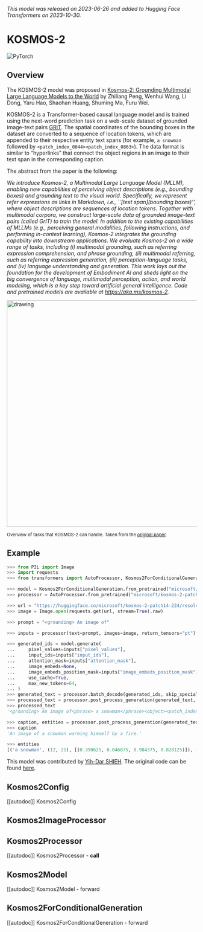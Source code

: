 <!--Copyright 2023 The HuggingFace Team. All rights reserved.

Licensed under the Apache License, Version 2.0 (the "License"); you may not use this file except in compliance with
the License. You may obtain a copy of the License at

http://www.apache.org/licenses/LICENSE-2.0

Unless required by applicable law or agreed to in writing, software distributed under the License is distributed on
an "AS IS" BASIS, WITHOUT WARRANTIES OR CONDITIONS OF ANY KIND, either express or implied. See the License for the
specific language governing permissions and limitations under the License.

⚠️ Note that this file is in Markdown but contain specific syntax for our doc-builder (similar to MDX) that may not be
rendered properly in your Markdown viewer.

-->
*This model was released on 2023-06-26 and added to Hugging Face Transformers on 2023-10-30.*

# KOSMOS-2

<div class="flex flex-wrap space-x-1">
<img alt="PyTorch" src="https://img.shields.io/badge/PyTorch-DE3412?style=flat&logo=pytorch&logoColor=white">
</div>

## Overview

The KOSMOS-2 model was proposed in [Kosmos-2: Grounding Multimodal Large Language Models to the World](https://huggingface.co/papers/2306.14824) by Zhiliang Peng, Wenhui Wang, Li Dong, Yaru Hao, Shaohan Huang, Shuming Ma, Furu Wei.

KOSMOS-2 is a Transformer-based causal language model and is trained using the next-word prediction task on a web-scale
dataset of grounded image-text pairs [GRIT](https://huggingface.co/datasets/zzliang/GRIT). The spatial coordinates of
the bounding boxes in the dataset are converted to a sequence of location tokens, which are appended to their respective
entity text spans (for example, `a snowman` followed by `<patch_index_0044><patch_index_0863>`). The data format is
similar to “hyperlinks” that connect the object regions in an image to their text span in the corresponding caption.

The abstract from the paper is the following:

*We introduce Kosmos-2, a Multimodal Large Language Model (MLLM), enabling new capabilities of perceiving object descriptions (e.g., bounding boxes) and grounding text to the visual world. Specifically, we represent refer expressions as links in Markdown, i.e., ``[text span](bounding boxes)'', where object descriptions are sequences of location tokens. Together with multimodal corpora, we construct large-scale data of grounded image-text pairs (called GrIT) to train the model. In addition to the existing capabilities of MLLMs (e.g., perceiving general modalities, following instructions, and performing in-context learning), Kosmos-2 integrates the grounding capability into downstream applications. We evaluate Kosmos-2 on a wide range of tasks, including (i) multimodal grounding, such as referring expression comprehension, and phrase grounding, (ii) multimodal referring, such as referring expression generation, (iii) perception-language tasks, and (iv) language understanding and generation. This work lays out the foundation for the development of Embodiment AI and sheds light on the big convergence of language, multimodal perception, action, and world modeling, which is a key step toward artificial general intelligence. Code and pretrained models are available at https://aka.ms/kosmos-2.*

<img src="https://huggingface.co/datasets/huggingface/documentation-images/resolve/main/transformers/model_doc/kosmos_2_overview.jpg"
alt="drawing" width="600"/>

<small> Overview of tasks that KOSMOS-2 can handle. Taken from the <a href="https://huggingface.co/papers/2306.14824">original paper</a>. </small>

## Example

```python
>>> from PIL import Image
>>> import requests
>>> from transformers import AutoProcessor, Kosmos2ForConditionalGeneration

>>> model = Kosmos2ForConditionalGeneration.from_pretrained("microsoft/kosmos-2-patch14-224")
>>> processor = AutoProcessor.from_pretrained("microsoft/kosmos-2-patch14-224")

>>> url = "https://huggingface.co/microsoft/kosmos-2-patch14-224/resolve/main/snowman.jpg"
>>> image = Image.open(requests.get(url, stream=True).raw)

>>> prompt = "<grounding> An image of"

>>> inputs = processor(text=prompt, images=image, return_tensors="pt")

>>> generated_ids = model.generate(
...     pixel_values=inputs["pixel_values"],
...     input_ids=inputs["input_ids"],
...     attention_mask=inputs["attention_mask"],
...     image_embeds=None,
...     image_embeds_position_mask=inputs["image_embeds_position_mask"],
...     use_cache=True,
...     max_new_tokens=64,
... )
>>> generated_text = processor.batch_decode(generated_ids, skip_special_tokens=True)[0]
>>> processed_text = processor.post_process_generation(generated_text, cleanup_and_extract=False)
>>> processed_text
'<grounding> An image of<phrase> a snowman</phrase><object><patch_index_0044><patch_index_0863></object> warming himself by<phrase> a fire</phrase><object><patch_index_0005><patch_index_0911></object>.'

>>> caption, entities = processor.post_process_generation(generated_text)
>>> caption
'An image of a snowman warming himself by a fire.'

>>> entities
[('a snowman', (12, 21), [(0.390625, 0.046875, 0.984375, 0.828125)]), ('a fire', (41, 47), [(0.171875, 0.015625, 0.484375, 0.890625)])]
```

This model was contributed by [Yih-Dar SHIEH](https://huggingface.co/ydshieh). The original code can be found [here](https://github.com/microsoft/unilm/tree/master/kosmos-2).

## Kosmos2Config

[[autodoc]] Kosmos2Config

## Kosmos2ImageProcessor

## Kosmos2Processor

[[autodoc]] Kosmos2Processor
    - __call__

## Kosmos2Model

[[autodoc]] Kosmos2Model
    - forward

## Kosmos2ForConditionalGeneration

[[autodoc]] Kosmos2ForConditionalGeneration
    - forward
